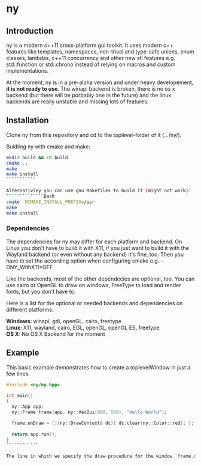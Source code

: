# ny

<h2> Introduction </h2>
ny is a modern c++11 cross-platform gui toolkit. It uses modern c++ features like templates, namespaces, non-trival and type-safe unions, enum classes, lambdas, c++11 concurrency and other new stl features e.g. std::function or std::chrono instead of relying on macros and custom implementations.

At the moment, ny is in a pre-alpha version and under heavy developement, <b> it is not ready to use. </b>
The winapi backend is broken, there is no os x backend (but there will be porbably one in the future) and the linux backends are really unstable and missing lots of features.


<h2> Installation </h2>
Clone ny from this repository and cd to the toplevel-folder of it (.../ny/).

Buidling ny with cmake and make:
`````````````Bash
mkdir build && cd build
cmake ..
make
make install
```````````

Alternativley you can use gnu Makefiles to build it (might not work):
``````````````Bash
cmake -DCMAKE_INSTALL_PREFIX=/usr
make
make install
``````````````

<h3> Dependencies </h3>
The dependencies for ny may differ for each platform and backend. On Linux you don't have to build it with X11, if you just want to build it with the Wayland backend (or even without any backend) it's fine, too. Then you have to set the according option when configuring cmake e.g. -DNY_WithX11=OFF

Like the backends, most of the other dependecies are optional, too. You can use cairo or OpenGL to draw on windows, FreeType to load and render fonts, but you don't have to.

Here is a list for the optional or needed backends and dependencies on different platforms:

<b> Windows: </b> winapi, gdi, openGL, cairo, freetype <br>
<b> Linux: </b> X11, wayland, cairo, EGL, openGL, openGL ES, freetype <br>
<b> OS X: </b> No OS X Backend for the moment <br>


<h2> Example </h2>
This basic example demonstrates how to create a toplevelWindow in just a few lines.

`````````````cpp
#include <ny/ny.hpp>

int main()
{
  ny::App app;
  ny::Frame frame(app, ny::Vec2ui(800, 500), "Hello World");

  frame.onDraw = [](ny::DrawContext& dc){ dc.clear(ny::Color::red); };
  
  return app.run();
}
````````````

The line in which we specify the draw-procedure for the window `frame.onDraw = ...` shows the possibilities of c++11 features like std::function. Where other gui-libraries rely on custom implemented or preprocessed signal-slot methods, ny simply uses callbacks. You could also specify a member function of your own class in `frame.onDraw`.

